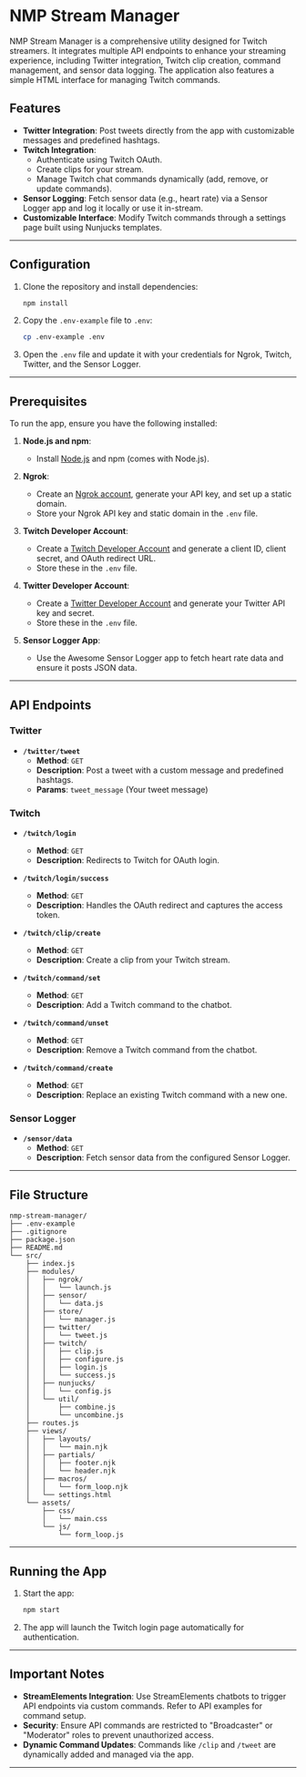 
# NMP Stream Manager

NMP Stream Manager is a comprehensive utility designed for Twitch streamers. It integrates multiple API endpoints to enhance your streaming experience, including Twitter integration, Twitch clip creation, command management, and sensor data logging. The application also features a simple HTML interface for managing Twitch commands.

## Features

- **Twitter Integration**: Post tweets directly from the app with customizable messages and predefined hashtags.
- **Twitch Integration**:
  - Authenticate using Twitch OAuth.
  - Create clips for your stream.
  - Manage Twitch chat commands dynamically (add, remove, or update commands).
- **Sensor Logging**: Fetch sensor data (e.g., heart rate) via a Sensor Logger app and log it locally or use it in-stream.
- **Customizable Interface**: Modify Twitch commands through a settings page built using Nunjucks templates.

---

## Configuration

1. Clone the repository and install dependencies:
   ```bash
   npm install
   ```

2. Copy the `.env-example` file to `.env`:
   ```bash
   cp .env-example .env
   ```

3. Open the `.env` file and update it with your credentials for Ngrok, Twitch, Twitter, and the Sensor Logger.

---

## Prerequisites

To run the app, ensure you have the following installed:

1. **Node.js and npm**:
   - Install [Node.js](https://nodejs.org/) and npm (comes with Node.js).

2. **Ngrok**:
   - Create an [Ngrok account](https://ngrok.com/), generate your API key, and set up a static domain.
   - Store your Ngrok API key and static domain in the `.env` file.

3. **Twitch Developer Account**:
   - Create a [Twitch Developer Account](https://dev.twitch.tv/console/apps) and generate a client ID, client secret, and OAuth redirect URL.
   - Store these in the `.env` file.

4. **Twitter Developer Account**:
   - Create a [Twitter Developer Account](https://developer.twitter.com/en/apps) and generate your Twitter API key and secret.
   - Store these in the `.env` file.

5. **Sensor Logger App**:
   - Use the Awesome Sensor Logger app to fetch heart rate data and ensure it posts JSON data.

---

## API Endpoints

### Twitter
- **`/twitter/tweet`**
  - **Method**: `GET`
  - **Description**: Post a tweet with a custom message and predefined hashtags.
  - **Params**: `tweet_message` (Your tweet message)

### Twitch
- **`/twitch/login`**
  - **Method**: `GET`
  - **Description**: Redirects to Twitch for OAuth login.

- **`/twitch/login/success`**
  - **Method**: `GET`
  - **Description**: Handles the OAuth redirect and captures the access token.

- **`/twitch/clip/create`**
  - **Method**: `GET`
  - **Description**: Create a clip from your Twitch stream.

- **`/twitch/command/set`**
  - **Method**: `GET`
  - **Description**: Add a Twitch command to the chatbot.

- **`/twitch/command/unset`**
  - **Method**: `GET`
  - **Description**: Remove a Twitch command from the chatbot.

- **`/twitch/command/create`**
  - **Method**: `GET`
  - **Description**: Replace an existing Twitch command with a new one.

### Sensor Logger
- **`/sensor/data`**
  - **Method**: `GET`
  - **Description**: Fetch sensor data from the configured Sensor Logger.

---

## File Structure

```plaintext
nmp-stream-manager/
├── .env-example
├── .gitignore
├── package.json
├── README.md
└── src/
    ├── index.js
    ├── modules/
    │   ├── ngrok/
    │   │   └── launch.js
    │   ├── sensor/
    │   │   └── data.js
    │   ├── store/
    │   │   └── manager.js
    │   ├── twitter/
    │   │   └── tweet.js
    │   ├── twitch/
    │   │   ├── clip.js
    │   │   ├── configure.js
    │   │   ├── login.js
    │   │   └── success.js
    │   ├── nunjucks/
    │   │   └── config.js
    │   └── util/
    │       ├── combine.js
    │       └── uncombine.js
    ├── routes.js
    ├── views/
    │   ├── layouts/
    │   │   └── main.njk
    │   ├── partials/
    │   │   ├── footer.njk
    │   │   └── header.njk
    │   ├── macros/
    │   │   └── form_loop.njk
    │   └── settings.html
    └── assets/
        ├── css/
        │   └── main.css
        └── js/
            └── form_loop.js
```

---

## Running the App

1. Start the app:
   ```bash
   npm start
   ```

2. The app will launch the Twitch login page automatically for authentication.

---

## Important Notes

- **StreamElements Integration**: Use StreamElements chatbots to trigger API endpoints via custom commands. Refer to API examples for command setup.
- **Security**: Ensure API commands are restricted to "Broadcaster" or "Moderator" roles to prevent unauthorized access.
- **Dynamic Command Updates**: Commands like `/clip` and `/tweet` are dynamically added and managed via the app.

---

